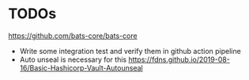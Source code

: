 # TODOs

<https://github.com/bats-core/bats-core>

- Write some integration test and verify them in github action pipeline
- Auto unseal is necessary for this <https://fdns.github.io/2019-08-16/Basic-Hashicorp-Vault-Autounseal>
